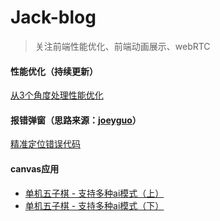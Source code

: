 # Jack-blog
>关注前端性能优化、前端动画展示、webRTC
#### 性能优化（持续更新）
[从3个角度处理性能优化](https://github.com/Lighting-Jack/Jack-blog/issues/5/)

#### 报错弹窗（思路来源：[joeyguo](https://github.com/joeyguo/blog/)）

[精准定位错误代码](https://github.com/Lighting-Jack/Jack-blog/issues/1)

#### canvas应用

* [单机五子棋 - 支持多种ai模式（上）](https://github.com/Lighting-Jack/Jack-blog/issues/3/)
* [单机五子棋 - 支持多种ai模式（下）](https://github.com/Lighting-Jack/Jack-blog/issues/4/)
